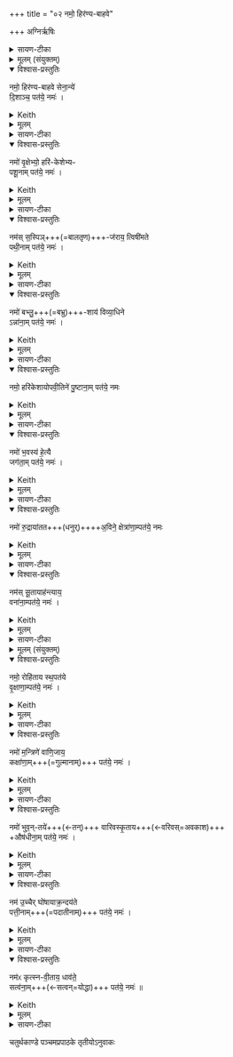 +++
title = "०२ नमो॒ हिर॑ण्य-बाहवे"

+++
अग्निर्ऋषिः

<details><summary>सायण-टीका</summary>

[अथ चतुर्थकाण्डे पञ्चमप्रपाठके द्वितीयोऽनुवाकः]

प्रथमानुवाके भगवतो रुद्रस्य या प्रधानभूता तनुस्  
तां बहुधा प्रसाद्य  
तस्य ये लीला-विग्रहा जगन्-निर्वाह-हेतवस्  
तेऽष्टभिरनुवाकैः प्रसाद्यन्ते।  
तेष्वनुवाकेषु सर्वाण्यपि यजूंषि।

तानि च द्विविधानि, उभयतो-नमस्कारण्य् अन्यतरतो-नमस्काराणि च ।

तत्र त्रिष्व् अनुवाकेषु नमस्कारादिकं नमस्कारान्तम् एकैकं यजुः।  
इतरेषु पञ्चस्व् अनुवाकेषु नमस्कारादिकम् एकैकं यजुः।  
तत्र द्वितीयेऽनुवाके त्रयोदश यजूंषि।  
तत्र प्रथमं यजुराह— नमो हिरण्येति।
</details>

<details><summary>मूलम् (संयुक्तम्)</summary>

नमो॒ हिर॑ण्यबाहवे सेना॒न्ये॑ दि॒शाञ्च॒ पत॑ये॒ नमो॒ नमो॑ वृ॒क्षेभ्यो॒ हरि॑केशेभ्यᳶ पशू॒नाम्पत॑ये॒ नमो॒ नम॑स्स॒स्पिञ्ज॑राय॒ त्विषी॑मते पथी॒नाम्पत॑ये॒ नमो॒ नमो॑ बभ्लु॒शाय॑ विव्या॒धिनेऽन्ना॑ना॒म्पत॑ये॒ नमो॒ नमो॒ हरि॑केशायोपवी॒तिने॑ पु॒ष्टाना॒म्पत॑ये॒ नमो॒ नमो॑ भ॒वस्य॑ हे॒त्यै जग॑ता॒म्पत॑ये॒ नमो॒ नमो॑ रु॒द्राया॑तता॒विने॒ क्षेत्रा॑णा॒म्पत॑ये॒ नमो॒ नम॑स्सू॒तायाह॑न्त्याय॒ वना॑ना॒म्पत॑ये॒ नमो॒ नमः॑ [5]  
रोहि॑ताय स्थ॒पत॑ये वृ॒क्षाणा॒म्पत॑ये॒ नमो॒ नमो॑ म॒न्त्रिणे॑ वाणि॒जाय॒ कक्षा॑णा॒म्पत॑ये॒ नमो॒ नमो॑ भुव॒न्तये॑ वारिवस्कृ॒तायौष॑धीना॒म्पत॑ये॒ नमो॒ नम॑ उ॒च्चैर्घो॑षायाक्र॒न्दय॑ते पत्ती॒नाम्पत॑ये॒ नमो॒ नम॑ᳵ कृत्स्नवी॒ताय॒ धाव॑ते॒ सत्व॑ना॒म्पत॑ये॒ नमः॑ ॥ [6]  
</details>


<details open><summary>विश्वास-प्रस्तुतिः</summary>

नमो॒ हिर॑ण्य-बाहवे सेना॒न्ये॑  
दि॒शाञ्च॒ पत॑ये॒ नमः॑ ।
</details>

<details><summary>Keith</summary>

Homage to the golden-armed leader of hosts, and to the lord of the quarters homage!
</details>


<details><summary>मूलम्</summary>

नमो॒ हिर॑ण्यबाहवे सेना॒न्ये॑  
दि॒शाञ्च॒ पत॑ये॒ नमः॑ ।
</details>

<details><summary>सायण-टीका</summary>

हिरण्यनिर्मितान्याभरणानि बाह्वोर्यस्यासौ हिरश्णबाहुः।  
स च संग्रामेषु सेनां नयतीति सेनानीः तादृशमूर्तिधरो यो रुद्रस्तस्मै नमोऽस्तु।  
यश्च दिशां पालको रुद्रस्तस्मै नमोऽस्तु।
</details>

<details open><summary>विश्वास-प्रस्तुतिः</summary>

नमो॑ वृ॒क्षेभ्यो॒ हरि॑-केशेभ्यᳶ  
पशू॒नाम् पत॑ये॒ नमः॑ ।
</details>

<details><summary>Keith</summary>

Homage to the trees with green tresses, to the lord of cattle homage!
</details>


<details><summary>मूलम्</summary>

नमो॑ वृ॒क्षेभ्यो॒ हरि॑केशेभ्यᳶ पशू॒नाम्पत॑ये॒ नमः॑ ।
</details>

<details><summary>सायण-टीका</summary>

अथ द्वितीयं यजुराह— नमो वृक्षेभ्य इति।  
हरितवर्णाः केशाः पर्णरूपा येषां वृक्षाणां ते हरिकेशास्तादृशेभ्यो वृक्षेभ्यो वृक्षाकाररुद्रमूर्तिभ्यो नमोऽस्तु।

यो रुद्रः पशूनां पालकस्तरमै नमोऽस्तु।   
</details>

<details open><summary>विश्वास-प्रस्तुतिः</summary>

नम॑स् स॒स्पिञ्+++(=बालतृण)+++-ज॑राय॒ त्विषी॑मते  
पथी॒नाम् पत॑ये॒ नमः॑ ।
</details>

<details><summary>Keith</summary>

Homage to the one who is yellowish-red like young grass, to the radiant, to the lord of paths homage!
</details>


<details><summary>मूलम्</summary>

नम॑स् स॒स्पिञ्ज॑राय॒ त्विषी॑मते  
पथी॒नाम् पत॑ये॒ नमः॑ ।
</details>

<details><summary>सायण-टीका</summary>

अत तृतीयं यजुराह— नमः सस्षिञ्जरायेति।  
**सस्पिं**-शब्दो बालतृणवाची।  
पीतरक्तसंकीर्णवर्णवाची पिञ्जरः।  
बालतृणवीत्पञ्जरः सस्पिञ्जरः।  
पृपोदरादित्वात्साधुः।  
स च **त्विषीमान्** दीप्तिमान्।  
तथाविधरूद्रमूर्तये नमोऽस्तु।  

पथीनां शास्त्रोक्तदक्षिणोत्तरतृतीयमार्गाणां पतिः पालको यो रुद्रस्तस्मै रुद्राय नमोस्तु।  
</details>

<details open><summary>विश्वास-प्रस्तुतिः</summary>

नमो॑ बभ्लु॒+++(=बभ्रु)+++-शाय॑ विव्या॒धिने  
ऽन्ना॑ना॒म् पत॑ये॒  नमः॑ ।
</details>

<details><summary>Keith</summary>

Homage to the brown one, to the piercer, to the lord of food homage!
</details>

<details><summary>मूलम्</summary>

नमो॑ बभ्लु॒शाय॑ विव्या॒धिनेऽन्ना॑ना॒म्पत॑ये॒  नमः॑ ।
</details>

<details><summary>सायण-टीका</summary>

अथ चतुर्थ यजुराह— नमो बभ्लुशायेति।  
बिभूर्ति रुद्रमिति बभ्रुर्वृषभः।  
स एव बभ्लुः।  
रलयोर्भेदाभावः।  
तस्मिञ्शेते प्तिष्ठतीति बभ्लुशः।  
स च विद्वेषिणो विशेषेण विध्यतीति विव्याधी।  
तथाविधाय विव्याधिने नमोऽस्तु।  

यश्चान्नानां पालको रुद्रस्तस्मै नमोऽस्तु।  
</details>

<details open><summary>विश्वास-प्रस्तुतिः</summary>

नमो॒ हरि॑केशायोपवी॒तिने॑ पु॒ष्टाना॒म् पत॑ये॒ नमः
</details>

<details><summary>Keith</summary>

Homage to the green-haired, wearer of the cord, to the lord of prosperity homage!
</details>


<details><summary>मूलम्</summary>

नमो॒ हरि॑केशायोपवी॒तिने॑ पु॒ष्टाना॒म्पत॑ये॒ नमः
</details>

<details><summary>सायण-टीका</summary>

अथ पञ्चमं यजुराह— नमो हरिकेशायेति।  
नीलमूर्वजाय पलितरहितायोपवीतिने मङ्गलार्थं यज्ञोपवीतधारिणे रुद्राय नमोऽस्तु।  

पुष्टानां परिपूर्णगुणानां पुरुषाणां पतये स्वामिने नमोऽस्तु।  
</details>

<details open><summary>विश्वास-प्रस्तुतिः</summary>

नमो॑ भ॒वस्य॑ हे॒त्यै  
जग॑ता॒म् पत॑ये॒ नमः॑ ।
</details>

<details><summary>Keith</summary>

Homage to the dart of Bhava, to the lord of the moving world homage!
</details>

<details><summary>मूलम्</summary>

नमो॑ भ॒वस्य॑ हे॒त्यै जग॑ता॒म्पत॑ये॒ नमः॑ ।
</details>

<details><summary>सायण-टीका</summary>

अथ +++(अत्र टीकाभागः न लब्धः??)+++
</details>

<details open><summary>विश्वास-प्रस्तुतिः</summary>

नमो॑ रु॒द्राया॑तत+++(धनुर्)++++अ॒विने॒ क्षेत्रा॑णा॒म्पत॑ये॒ नमः
</details>

<details><summary>Keith</summary>

Homage to Rudra, with bent bow, to the lord of fields homage!
</details>


<details><summary>मूलम्</summary>

नमो॑ रु॒द्राया॑तता॒विने॒ क्षेत्रा॑णा॒म्पत॑ये॒ नमः
</details>

<details><summary>सायण-टीका</summary>

अथ षष्ठं यजुराह— नमो रुद्रायेति।  
आततेन विस्तारितेन धनुषाऽवति रक्षतीत्याततावी, तस्यै रुद्राय नमोऽस्तु।  
क्षेत्राणां पालको यो रुद्रस्तस्मै नमोऽस्तु।  
</details>


<details open><summary>विश्वास-प्रस्तुतिः</summary>

नम॑स् सू॒तायाह॑न्त्याय॒  
वना॑ना॒म्पत॑ये॒ नमः॑ ।
</details>

<details><summary>Keith</summary>

Homage to the minstrel, the inviolate, to the lord of the woods homage!
</details>


<details><summary>मूलम्</summary>

नम॑स्सू॒तायाह॑न्त्याय॒ वना॑ना॒म्पत॑ये॒ नमः॑ ।
</details>

<details><summary>सायण-टीका</summary>

अथाष्टमं यजुराह— नमः सूतायेति।  
सूतः सारथिः।  
अहन्त्यो वैरिभिर्हन्तुमशक्यः।  
तादृशाय रुद्राय नमोऽस्तु।  

यो वनानां पालकस्तस्मै रुद्राय नमोऽस्तु।  
</details>

<details><summary>मूलम् (संयुक्तम्)</summary>

नमः॑ [5]  रोहि॑ताय स्थ॒पत॑ये वृ॒क्षाणा॒म्पत॑ये॒ नमः॑ ।
</details>

<details open><summary>विश्वास-प्रस्तुतिः</summary>

नमो॒ रोहि॑ताय स्थ॒पत॑ये  
वृ॒क्षाणा॒म्पत॑ये॒ नमः॑ ।
</details>

<details><summary>Keith</summary>

Homage [1] to the ruddy one, the ruler, to the lord of woods homage!
</details>


<details><summary>मूलम्</summary>

नमो॒ रोहि॑ताय स्थ॒पत॑ये वृ॒क्षाणा॒म्पत॑ये॒ नमः॑ ।
</details>

<details><summary>सायण-टीका</summary>

अथ नवमं यजुराह— नमो रोहितायेति।  
रोहितो लोहितवर्णः।  
स्थपतिः प्रभुः।  
तस्मै रुद्राय नमोऽस्तु।  
वृक्षाणां यः पालकस्तस्मै नमोऽस्तु।  
</details>

<details open><summary>विश्वास-प्रस्तुतिः</summary>

नमो॑ म॒न्त्रिणे॑ वाणि॒जाय॒  
कक्षा॑णा॒म्+++(=गुल्मानाम्)+++ पत॑ये॒ नमः॑ ।
</details>

<details><summary>Keith</summary>

Homage to the minister, the trader, to the lord of thickets homage!
</details>

<details><summary>मूलम्</summary>

नमो॑ म॒न्त्रिणे॑ वाणि॒जाय॒  
कक्षा॑णा॒म् पत॑ये॒ नमः॑ ।
</details>

<details><summary>सायण-टीका</summary>

अथ दशमं यजुराह— नमो मर्न्त्रिण इति।  
राजसभायां मन्त्रालोचनकुशलो मन्त्री।  
स च वणिजां स्वामित्वेन **वाणिजस्** तस्मै नमोऽस्तु।
वनगता गुल्मादयः कक्षास्तेषां पालकाय नमोऽस्तु।  
</details>

<details open><summary>विश्वास-प्रस्तुतिः</summary>

नमो॑ भुव॒न्-तये॑+++(←तन्)+++ वारिवस्कृ॒ताय+++(←वरिवस्=अवकाश)+++  
+औष॑धीना॒म् पत॑ये॒ नमः॑ ।
</details>

<details><summary>Keith</summary>

Homage to the extender of the world, the offspring of the maker of room, to the lord of plants homage!
</details>


<details><summary>मूलम्</summary>

नमो॑ भुव॒न्तये॑ वारिवस्कृ॒तायौष॑धीना॒म्पत॑ये॒ नमः॑ ।
</details>

<details><summary>सायण-टीका</summary>

अथैकादशं यजुराह— नमो भुंवतय इति।  
भुवं तनोतीति **भूवंतिः**।  
वरिवा धनं तस्य कर्ता वरिवस्कृत्स एव वारिवस्कृतस्तस्मै नमोऽस्तु।

ओषधीनां ग्राम्यारण्यानां पालकस्तस्मै नमोऽस्तु।  
</details>

<details open><summary>विश्वास-प्रस्तुतिः</summary>

नम॑ उ॒च्चैर् घो॑षायाक्र॒न्दय॑ते  
पत्ती॒नाम्+++(=पदातीनाम्)+++ पत॑ये॒ नमः॑ ।
</details>

<details><summary>Keith</summary>

Homage to the loud calling, the screaming,  
to the lord of footmen homage!
</details>


<details><summary>मूलम्</summary>

नम॑ उ॒च्चैर्घो॑षायाक्र॒न्दय॑ते पत्ती॒नाम्पत॑ये॒ नमः॑ ।
</details>

<details><summary>सायण-टीका</summary>

अथ द्वादशं यजुराह – नम उच्चैर्धोषायेति।  
युद्धकाल उच्छ्रितो धोषो ध्वनिर्यस्यासावुच्चैर्धोषस्तस्मै।  
आक्रन्दयन्वेरिणां रोदयिता तस्मै रुद्राय नमोऽस्तु।   

पत्तीनां पादचारिणो योधाः पत्ति शब्दवाच्यास्तेषां पालकाय नमोऽस्तु।  
</details>

<details open><summary>विश्वास-प्रस्तुतिः</summary>

नम॑ᳵ कृत्स्न-वी॒ताय॒ धाव॑ते॒  
सत्व॑ना॒म्+++(←सत्वन्=योद्धा)+++ पत॑ये॒ नमः॑ ॥
</details>

<details><summary>Keith</summary>

Homage to the wholly covered, to the running, to the lord of warriors homage!
</details>


<details><summary>मूलम्</summary>

नम॑ᳵ कृत्स्नवी॒ताय॒ धाव॑ते॒ सत्व॑ना॒म्पत॑ये॒ नमः॑ ॥
</details>

<details><summary>सायण-टीका</summary>

अथ त्रयोदशं यजुराह— नमः कृत्स्नवीतायेति।  
कृत्स्नं सैन्यं वीतं वेष्टितं येनासौ कृत्स्नवीतस्तस्मै।  
धावते पलायमानानां परिकीयसैन्यानां पृष्ठतो गच्छन्धार्वस्तस्मै गनोऽस्तु।  
सत्त्वानः सात्त्विकाः शरणागतास्तेषां पालकाय नमोऽस्तु॥

इति श्रीमत्सायणाचार्यविरचिते माधवीये वेदार्थप्रकाशे कृष्णयजुर्वेदीयतैत्तिरीयसंहिताभाष्ये चतुर्थकाण्डे चतुर्थप्रपाठकेऽ द्वितीयोऽनुवाकः ॥
   २॥
</details>

चतुर्थकाण्डे पञ्चमप्रपाठके तृतीयोऽनुवाकः
